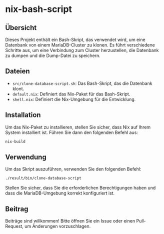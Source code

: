 # nix-bash-script

## Übersicht

Dieses Projekt enthält ein Bash-Skript, das verwendet wird, um eine Datenbank von einem MariaDB-Cluster zu klonen. Es führt verschiedene Schritte aus, um eine Verbindung zum Cluster herzustellen, die Datenbank zu dumpen und die Dump-Datei zu speichern.

## Dateien

- `src/clone-database-script.sh`: Das Bash-Skript, das die Datenbank klont.
- `default.nix`: Definiert das Nix-Paket für das Bash-Skript.
- `shell.nix`: Definiert die Nix-Umgebung für die Entwicklung.

## Installation

Um das Nix-Paket zu installieren, stellen Sie sicher, dass Nix auf Ihrem System installiert ist. Führen Sie dann den folgenden Befehl aus:

```bash
nix-build
```

## Verwendung

Um das Skript auszuführen, verwenden Sie den folgenden Befehl:

```bash
./result/bin/clone-database-script
```

Stellen Sie sicher, dass Sie die erforderlichen Berechtigungen haben und dass die MariaDB-Umgebung korrekt konfiguriert ist.

## Beitrag

Beiträge sind willkommen! Bitte öffnen Sie ein Issue oder einen Pull-Request, um Änderungen vorzuschlagen.